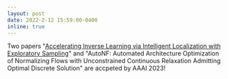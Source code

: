 ```yaml
---
layout: post
date: 2022-2-12 15:59:00-0400
inline: true
---
```


Two papers "[Accelerating Inverse Learning via Intelligent Localization with Exploratory Sampling](https://arxiv.org/abs/2212.01016)" and "AutoNF: Automated Architecture Optimization of Normalizing Flows with Unconstrained Continuous Relaxation Admitting Optimal Discrete Solution" are accpeted by AAAI 2023! 
